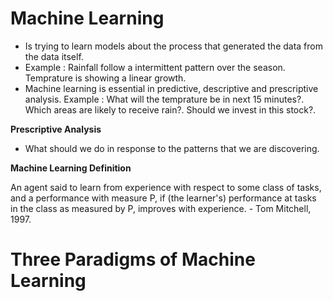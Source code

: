 # Machine Learning

- Is trying to learn models about the process that generated the data from the data itself.
- Example : Rainfall follow a intermittent pattern over the season. Temprature is showing a linear growth.
- Machine learning is essential in predictive, descriptive and prescriptive analysis. Example : What will the temprature be in next 15 minutes?. Which areas are likely to receive rain?. Should we invest in this stock?.

**Prescriptive Analysis**
- What should we do in response to the patterns that we are discovering.

**Machine Learning Definition**

An agent said to learn from experience with respect to some class of tasks, and a performance with measure P, if (the learner's) performance at tasks in the class as measured by P, improves with experience. - Tom Mitchell, 1997.


# Three Paradigms of Machine Learning



